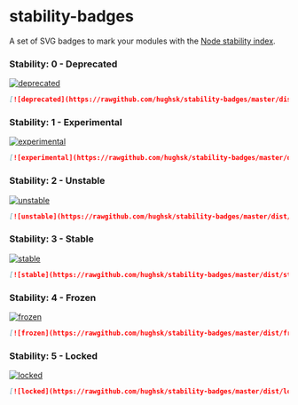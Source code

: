 # stability-badges #

A set of SVG badges to mark your modules with the
[Node stability index](http://nodejs.org/api/documentation.html#documentation_stability_index).

### Stability: 0 - Deprecated ###

[![deprecated](https://rawgithub.com/hughsk/stability-badges/master/dist/deprecated.svg)](http://github.com/hughsk/stability-badges)

``` markdown
[![deprecated](https://rawgithub.com/hughsk/stability-badges/master/dist/deprecated.svg)](http://github.com/hughsk/stability-badges)
```

### Stability: 1 - Experimental ###

[![experimental](https://rawgithub.com/hughsk/stability-badges/master/dist/experimental.svg)](http://github.com/hughsk/stability-badges)

``` markdown
[![experimental](https://rawgithub.com/hughsk/stability-badges/master/dist/experimental.svg)](http://github.com/hughsk/stability-badges)
```

### Stability: 2 - Unstable ###

[![unstable](https://rawgithub.com/hughsk/stability-badges/master/dist/unstable.svg)](http://github.com/hughsk/stability-badges)

``` markdown
[![unstable](https://rawgithub.com/hughsk/stability-badges/master/dist/unstable.svg)](http://github.com/hughsk/stability-badges)
```

### Stability: 3 - Stable ###

[![stable](https://rawgithub.com/hughsk/stability-badges/master/dist/stable.svg)](http://github.com/hughsk/stability-badges)

``` markdown
[![stable](https://rawgithub.com/hughsk/stability-badges/master/dist/stable.svg)](http://github.com/hughsk/stability-badges)
```

### Stability: 4 - Frozen ###

[![frozen](https://rawgithub.com/hughsk/stability-badges/master/dist/frozen.svg)](http://github.com/hughsk/stability-badges)

``` markdown
[![frozen](https://rawgithub.com/hughsk/stability-badges/master/dist/frozen.svg)](http://github.com/hughsk/stability-badges)
```

### Stability: 5 - Locked ###

[![locked](https://rawgithub.com/hughsk/stability-badges/master/dist/locked.svg)](http://github.com/hughsk/stability-badges)

``` markdown
[![locked](https://rawgithub.com/hughsk/stability-badges/master/dist/locked.svg)](http://github.com/hughsk/stability-badges)
```
